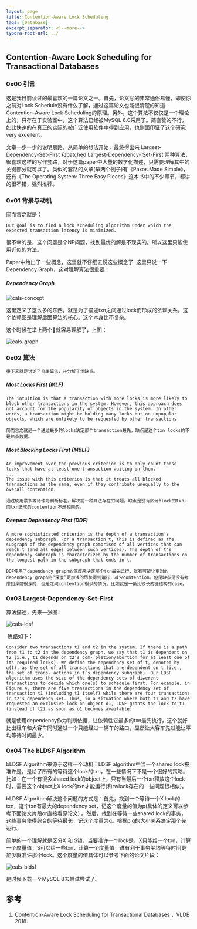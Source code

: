 ```yaml
---
layout: page
title: Contention-Aware Lock Scheduling
tags: [Database]
excerpt_separator: <!--more-->
typora-root-url: ../
---
```




## Contention-Aware Lock Scheduling for Transactional Databases 



### 0x00 引言

   这是我目前读过的最喜欢的一篇论文之一。首先，论文写的非常通俗易懂，即使你之前对Lock Schedule没有什么了解，通过这篇论文也能很清楚的知道Contention-Aware Lock Scheduling的原理。另外，这个算法不仅仅是一个理论上的，只存在于实验室中，这个算法已经被MySQL 8.0采用了。简直赞的不行，如此快速的在真正的实际的被广泛使用软件中得到应用，也侧面印证了这个研究very excellent。

   文章一步一步的说明思路，从简单的想法开始，最终得出来 Largest-Dependency-Set-First 和batched Largest-Dependency- Set-First 两种算法，很喜欢这样的写作套路，对于这篇paper中大量的数学化描述，只需要理解其中的关键部分就可以了。类似的套路的文章(举两个例子)有《Paxos Made Simple》，还有《The Operating System: Three Easy Pieces》这本书中的不少章节，都讲的很不错，强烈推荐。



### 0x01 背景与动机 

   简而言之就是：

```
Our goal is to find a lock scheduling algorithm under which the expected transaction latency is minimized.
```

  很不幸的是，这个问题是个NP问题，找到最优的解是不现实的。所以这里只能使用近似的方法。



   Paper中给出了一些概念，这里就不仔细去说这些概念了. 这里只说一下Dependency Graph，这对理解算法很重要：

##### Dependency Graph

![cals-concept](/assets/img/cals-concept.png)



 这里定义了这么多的东西，就是为了描述txn之间通过lock而形成的依赖关系。这个依赖图是理解后面算法的核心。这个本身比不复杂。

 这个时候在举上两个🌰就容易理解了，上图：

![cals-graph](/assets/img/cals-graph.png)



### 0x02 算法

 	接下来就是讨论了几类算法，并分析了优缺点。

##### Most Locks First (MLF) 

```
The intuition is that a transaction with more locks is more likely to block other transactions in the system. However, this approach does not account for the popularity of objects in the system. In other words, a transaction might be holding many locks but on unpopular objects, which are unlikely to be requested by other transactions.

简而言之就是一个通过最多的locks决定那个transaction最先，缺点是这个txn locks的不是热点数据。
```



##### Most Blocking Locks First (MBLF) 

```
An improvement over the previous criterion is to only count those locks that have at least one transaction waiting on them.
...
The issue with this criterion is that it treats all blocked transactions as the same, even if they contribute unequally to the overall contention.

通过使用最多等待作为判断标准，解决前一种算法存在的问题。缺点是没有区分block的txn，而txn造成的contention不是相同的。
```



##### Deepest Dependency First (DDF) 

```
A more sophisticated criterion is the depth of a transaction’s dependency subgraph. For a transaction t, this is defined as the subgraph of the dependency graph comprised of all vertices that can reach t (and all edges between such vertices). The depth of t’s dependency subgraph is characterized by the number of transactions on the longest path in the subgraph that ends in t. 

DDF使用了dependency graph的深度来决定那个txn最先运行，就有可能让更对的dependency graph的“深度”更加浅的尽快得到运行，减少contention。但是缺点是没有考虑到深度很深的，但是之间contention很少的情况，比如就是一条比较长的链结构的case。
```



### 0x03 Largest-Dependency-Set-First 

 算法描述，先来一张图：

![cals-ldsf](/assets/img/cals-ldsf.png)

​    思路如下：

```
Consider two transactions t1 and t2 in the system. If there is a path from t1 to t2 in the dependency graph, we say that t1 is dependent on t2 (i.e., t1 depends on t2’s com- pletion/abortion for at least one of its required locks). We define the dependency set of t, denoted by g(t), as the set of all transactions that are dependent on t (i.e., the set of trans- actions in t’s dependency subgraph). Our LDSF algorithm uses the size of the dependency sets of di↵erent transactions to decide which one(s) to schedule first. For example, in Figure 4, there are five transactions in the dependency set of transaction t1 (including t1 itself) while there are four transactions in t2’s dependency set. Thus, in a situation where both t1 and t2 have requested an exclusive lock on object o1, LDSF grants the lock to t1 (instead of t2) as soon as o1 becomes available.
```

 就是使用dependency作为判断依据，让依赖性它最多的txn最先执行，这个就好比出租车和大客车同时通过一个只能经过一辆车的路口，显然让大客车先过能让平均等待时间最少。



### 0x04 The bLDSF Algorithm 

   bLDSF Algorithm来源于这样一个动机：LDSF algorithm中当一个shared lock被准许是，是给了所有的等待这个lock的txn，在一些情况下不是一个很好的策略。比如：在一个有很多shared lock的object上，只有当最后一个txn释放这个lock时，需要这个object上X lock的txn才能运行(和rwlock存在的一些问题很相似)。

   bLDSF Algorithm解决这个问题的方式是：首先，找到一个等待一个X lock的txn，这个txn有最大的dependency set，记这个度量的值为p(具体的定义可以参考下面论文片段or直接看原论文) 。然后，找到在等待一些shared lock的事务，这些事务使得综合的等待最长，记这个度量为q。根据p q的大小关系决定那个先运行。

   简单的一个理解就是区分X 和 S锁，当要准许一个lock是，X只能给一个txn，计算一个度量值，S可以给一些txn，计算一个度量值，谁有利于事务平均等待时间更加少就准许那个lock。这个度量的值具体可以参考下面的论文片段：

![cals-bldsf](/assets/img/cals-bldsf.png)





是时候下载一个MySQL 8去尝试尝试了。





## 参考

1. Contention-Aware Lock Scheduling for Transactional Databases ，VLDB 2018.